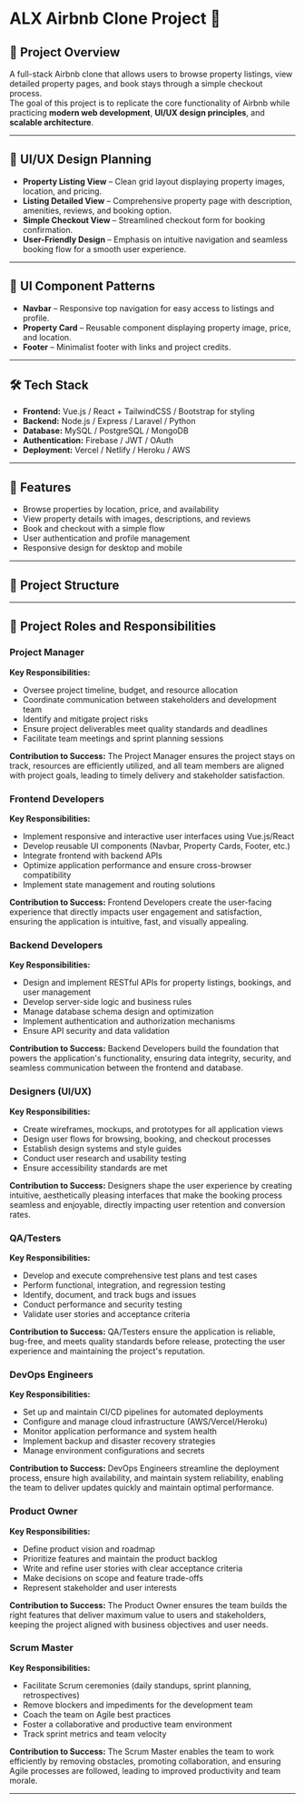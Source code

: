 # ALX Airbnb Clone Project 🏡

## 📌 Project Overview
A full-stack Airbnb clone that allows users to browse property listings, view detailed property pages, and book stays through a simple checkout process.  
The goal of this project is to replicate the core functionality of Airbnb while practicing **modern web development**, **UI/UX design principles**, and **scalable architecture**.

---

## 🎨 UI/UX Design Planning
- **Property Listing View** – Clean grid layout displaying property images, location, and pricing.
- **Listing Detailed View** – Comprehensive property page with description, amenities, reviews, and booking option.
- **Simple Checkout View** – Streamlined checkout form for booking confirmation.
- **User-Friendly Design** – Emphasis on intuitive navigation and seamless booking flow for a smooth user experience.

---

## 🧩 UI Component Patterns
- **Navbar** – Responsive top navigation for easy access to listings and profile.
- **Property Card** – Reusable component displaying property image, price, and location.
- **Footer** – Minimalist footer with links and project credits.

---

## 🛠️ Tech Stack
- **Frontend:** Vue.js / React + TailwindCSS / Bootstrap for styling
- **Backend:** Node.js / Express / Laravel / Python
- **Database:** MySQL / PostgreSQL / MongoDB
- **Authentication:** Firebase / JWT / OAuth
- **Deployment:** Vercel / Netlify / Heroku / AWS

---

## 🚀 Features
- Browse properties by location, price, and availability
- View property details with images, descriptions, and reviews
- Book and checkout with a simple flow
- User authentication and profile management
- Responsive design for desktop and mobile

---

## 📂 Project Structure

---

## 👥 Project Roles and Responsibilities

### Project Manager
**Key Responsibilities:**
- Oversee project timeline, budget, and resource allocation
- Coordinate communication between stakeholders and development team
- Identify and mitigate project risks
- Ensure project deliverables meet quality standards and deadlines
- Facilitate team meetings and sprint planning sessions

**Contribution to Success:** The Project Manager ensures the project stays on track, resources are efficiently utilized, and all team members are aligned with project goals, leading to timely delivery and stakeholder satisfaction.

### Frontend Developers
**Key Responsibilities:**
- Implement responsive and interactive user interfaces using Vue.js/React
- Develop reusable UI components (Navbar, Property Cards, Footer, etc.)
- Integrate frontend with backend APIs
- Optimize application performance and ensure cross-browser compatibility
- Implement state management and routing solutions

**Contribution to Success:** Frontend Developers create the user-facing experience that directly impacts user engagement and satisfaction, ensuring the application is intuitive, fast, and visually appealing.

### Backend Developers
**Key Responsibilities:**
- Design and implement RESTful APIs for property listings, bookings, and user management
- Develop server-side logic and business rules
- Manage database schema design and optimization
- Implement authentication and authorization mechanisms
- Ensure API security and data validation

**Contribution to Success:** Backend Developers build the foundation that powers the application's functionality, ensuring data integrity, security, and seamless communication between the frontend and database.

### Designers (UI/UX)
**Key Responsibilities:**
- Create wireframes, mockups, and prototypes for all application views
- Design user flows for browsing, booking, and checkout processes
- Establish design systems and style guides
- Conduct user research and usability testing
- Ensure accessibility standards are met

**Contribution to Success:** Designers shape the user experience by creating intuitive, aesthetically pleasing interfaces that make the booking process seamless and enjoyable, directly impacting user retention and conversion rates.

### QA/Testers
**Key Responsibilities:**
- Develop and execute comprehensive test plans and test cases
- Perform functional, integration, and regression testing
- Identify, document, and track bugs and issues
- Conduct performance and security testing
- Validate user stories and acceptance criteria

**Contribution to Success:** QA/Testers ensure the application is reliable, bug-free, and meets quality standards before release, protecting the user experience and maintaining the project's reputation.

### DevOps Engineers
**Key Responsibilities:**
- Set up and maintain CI/CD pipelines for automated deployments
- Configure and manage cloud infrastructure (AWS/Vercel/Heroku)
- Monitor application performance and system health
- Implement backup and disaster recovery strategies
- Manage environment configurations and secrets

**Contribution to Success:** DevOps Engineers streamline the deployment process, ensure high availability, and maintain system reliability, enabling the team to deliver updates quickly and maintain optimal performance.

### Product Owner
**Key Responsibilities:**
- Define product vision and roadmap
- Prioritize features and maintain the product backlog
- Write and refine user stories with clear acceptance criteria
- Make decisions on scope and feature trade-offs
- Represent stakeholder and user interests

**Contribution to Success:** The Product Owner ensures the team builds the right features that deliver maximum value to users and stakeholders, keeping the project aligned with business objectives and user needs.

### Scrum Master
**Key Responsibilities:**
- Facilitate Scrum ceremonies (daily standups, sprint planning, retrospectives)
- Remove blockers and impediments for the development team
- Coach the team on Agile best practices
- Foster a collaborative and productive team environment
- Track sprint metrics and team velocity

**Contribution to Success:** The Scrum Master enables the team to work efficiently by removing obstacles, promoting collaboration, and ensuring Agile processes are followed, leading to improved productivity and team morale.

---

